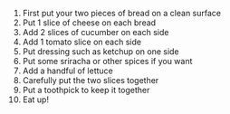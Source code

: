 1. First put your two pieces of bread on a clean surface
2. Put 1 slice of cheese on each bread
3. Add 2 slices of cucumber on each side
4. Add 1 tomato slice on each side
5. Put dressing such as ketchup on one side
6. Put some sriracha or other spices if you want
7. Add a handful of lettuce
8. Carefully put the two slices together
9. Put a toothpick to keep it together
10. Eat up!